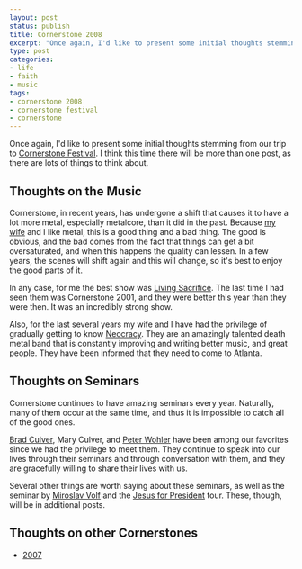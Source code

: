 ```yaml
---
layout: post
status: publish
title: Cornerstone 2008
excerpt: "Once again, I'd like to present some initial thoughts stemming from our trip to <a href=\"http://www.cornerstonefestival.com/\">Cornerstone Festival</a>. I think this time there will be more than one post, as there are lots of things to think about."
type: post
categories:
- life
- faith
- music
tags:
- cornerstone 2008
- cornerstone festival
- cornerstone
---
```

Once again, I'd like to present some initial thoughts stemming from our trip to <a href="http://www.cornerstonefestival.com/">Cornerstone Festival</a>. I think this time there will be more than one post, as there are lots of things to think about.
<h2>Thoughts on the Music</h2>
Cornerstone, in recent years, has undergone a shift that causes it to have a lot more metal, especially metalcore, than it did in the past. Because <a href="http://kierastegall.com/">my wife</a> and I like metal, this is a good thing and a bad thing. The good is obvious, and the bad comes from the fact that things can get a bit oversaturated, and when this happens the quality can lessen. In a few years, the scenes will shift again and this will change, so it's best to enjoy the good parts of it.

In any case, for me the best show was <a href="http://www.livingsacrifice.com/">Living Sacrifice</a>. The last time I had seen them was Cornerstone 2001, and they were better this year than they were then. It was an incredibly strong show.

Also, for the last several years my wife and I have had the privilege of gradually getting to know <a href="http://www.myspace.com/neocracy">Neocracy</a>. They are an amazingly talented death metal band that is constantly improving and writing better music, and great people. They have been informed that they need to come to Atlanta.
<h2>Thoughts on Seminars</h2>
Cornerstone continues to have amazing seminars every year. Naturally, many of them occur at the same time, and thus it is impossible to catch all of the good ones.

<a href="http://livingwaterfromanancientwell.blogspot.com/">Brad Culver</a>, Mary Culver, and <a href="http://www.sourcemn.org/">Peter Wohler</a> have been among our favorites since we had the privilege to meet them. They continue to speak into our lives through their seminars and through conversation with them, and they are gracefully willing to share their lives with us.

Several other things are worth saying about these seminars, as well as the seminar by <a href="http://www.yale.edu/divinity/faculty/Fac.MVolf.shtml">Miroslav Volf</a> and the <a href="http://jesusforpresident.org/">Jesus for President</a> tour. These, though, will be in additional posts.
<h2>Thoughts on other Cornerstones</h2>
<ul class="cornerstoneList">
<li><a href="http://jonathanstegall.com/2007/07/12/cornerstone-2007/">2007</a></li>
</ul>
